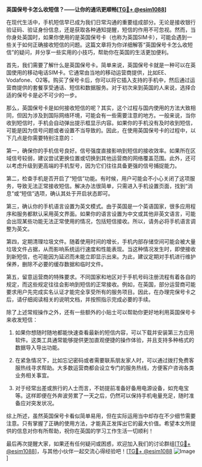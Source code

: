 **英国保号卡怎么收短信？——让你的通讯更顺畅[[TG💪+ @esim1088](https://t.me/s/esim1088)]**

在现代生活中，手机短信早已成为我们日常沟通的重要组成部分。无论是接收银行验证码、验证身份信息，还是获取各种通知提醒，短信的作用不可忽视。然而，当你身处英国时，如果你使用的是英国保号卡（也称为英国SIM卡），可能会遇到一些关于如何正确接收短信的问题。这篇文章将为你详细解答“英国保号卡怎么收短信”的疑问，并分享一些实用的小技巧，帮助你在英国的生活更加便利。

首先，我们需要了解什么是英国保号卡。简单来说，英国保号卡就是一种可以在英国使用的移动电话SIM卡。它通常由当地的移动运营商提供，比如EE、Vodafone、O2等。购买了保号卡后，你可以将它插入支持的手机中，然后通过运营商提供的套餐享受通话、短信和数据服务。对于初次来到英国的人来说，选择合适的保号卡是必不可少的一步。

那么，英国保号卡是如何接收短信的呢？其实，这个过程与国内使用的方法大致相同，但因为涉及到国际网络环境，可能会有一些需要注意的地方。一般来说，当你收到短信时，手机会自动弹出提示框显示内容。如果你的手机没有及时收到短信，可能是因为信号问题或者设置不当导致的。因此，在使用英国保号卡的过程中，以下几点是你需要特别注意的：

第一，确保你的手机信号良好。信号强度直接影响到短信的接收效率。如果所在区域信号较弱，建议尝试更换位置或切换到其他运营商的网络覆盖范围。此外，还可以考虑升级到更高端的手机型号，因为它们往往具备更强的信号捕捉能力。

第二，检查手机是否开启了“短信”功能。有时候，用户可能会不小心关闭了这项服务，导致无法正常接收短信。解决办法很简单，只需进入手机设置页面，找到“消息”或“短信”选项，确认其处于开启状态即可。

第三，确认你的手机语言设置为英文模式。由于英国是一个英语国家，很多应用程序和服务都默认采用英文界面。如果你的语言设置为中文或其他非英文语言，可能会出现某些功能无法正常使用的情况，包括短信接收。所以，请务必将手机语言调整为英文。

第四，定期清理垃圾文件。随着使用时间的增长，手机内部存储空间可能会被大量垃圾文件占据，从而影响系统运行速度和性能表现。当这种情况发生时，即使接收到新短信，也可能因为延迟而未能立即显示出来。为此，建议定期对手机进行维护保养，删除不必要的缓存数据和临时文件。

第五，留意运营商的特殊要求。不同国家和地区对于手机号码注册流程有着各自的规定，而这些规定往往会影响到短信的正常接收。例如，在英国，部分运营商可能要求用户先完成实名认证才能完全享受所有的服务项目。因此，在办理完保号卡之后，请仔细阅读相关的说明文档，并按照指示完成必要的手续。

除了上述常规操作之外，还有一些额外的小贴士可以帮助你更好地利用英国保号卡来收发短信：

1. 如果你想随时随地都能快速查看最新的短信内容，可以下载并安装第三方应用软件。这类工具通常能够提供更加直观便捷的操作体验，并且支持多种格式的数据导入导出功能。
   
2. 在紧急情况下，比如忘记密码或者需要联系朋友家人时，可以通过拨打免费客服热线寻求帮助。大多数运营商都会设立专门的服务热线，方便客户咨询各类业务相关事宜。
   
3. 对于经常出差或旅行的人士而言，不妨提前准备好备用电源设备，如充电宝等。这样即便在外奔波劳累了一天之后，仍然可以保持手机电量充足，随时准备应对突发状况。

综上所述，虽然英国保号卡看似简单易用，但在实际运用当中却存在不少细节需要注意。只有掌握了正确的使用方法，才能真正发挥出它的最大价值。希望本文所提供的信息对你有所帮助，祝你在英国的学习工作生活一切顺利！

最后再次提醒大家，如果还有任何疑问或困惑，欢迎加入我们的讨论群组[[TG💪+ @esim1088](https://t.me/s/esim1088)]，与其他小伙伴一起交流心得经验吧！[[TG💪+ @esim1088](https://t.me/s/esim1088) ![Image](https://i.postimg.cc/4NQfJmqS/Snipaste-2025-05-13-00-14-12.png)]